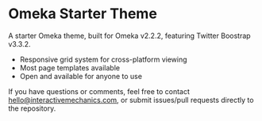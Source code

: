 Omeka Starter Theme
===================

A starter Omeka theme, built for Omeka v2.2.2, featuring Twitter Boostrap v3.3.2.

*  Responsive grid system for cross-platform viewing
*  Most page templates available
*  Open and available for anyone to use

If you have questions or comments, feel free to contact hello@interactivemechanics.com, or submit issues/pull requests directly to the repository.
